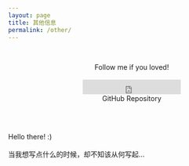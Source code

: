 ```yaml
---
layout: page
title: 其他信息
permalink: /other/
---
```


<div class="post-content-download">
  <p>
    <br />
  </p>
  <div class="download">
    <center><i class="fa fa-heart"></i> Follow me if you loved!</center>
    <br />
    <center>
      <iframe src="https://ghbtns.com/github-btn.html?user=rvn0xsy&amp;type=follow&amp;count=true&amp;size=large" frameborder="0" scrolling="0" width="200px" height="30px"></iframe>
    </center>
  </div>
  <center>GitHub Repository
    <h2><a href="http://github.com/rvn0xsy"><i class="fa fa-github"></i></a></h2>
  </center>
  <div class="intro">
    <br />
    <p>
      Hello there! :)
      <br />
      <br /> 当我想写点什么的时候，却不知该从何写起...
      <br />
      <br />
      &nbsp; &nbsp; &nbsp;<a href="http://github.com/rvn0xsy"><i class="fa fa-github"></i></a>
    </p>
  </div>

</div>
